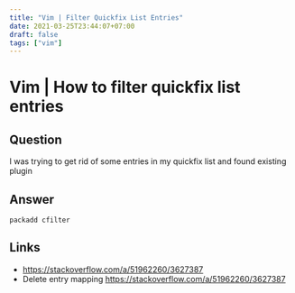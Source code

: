 ```yaml
---
title: "Vim | Filter Quickfix List Entries"
date: 2021-03-25T23:44:07+07:00
draft: false
tags: ["vim"]
---
```


# Vim | How to filter quickfix list entries

## Question

I was trying to get rid of some entries in my quickfix list and found existing plugin

## Answer

```vim
packadd cfilter
```

## Links

-   https://stackoverflow.com/a/51962260/3627387
-   Delete entry mapping https://stackoverflow.com/a/51962260/3627387
